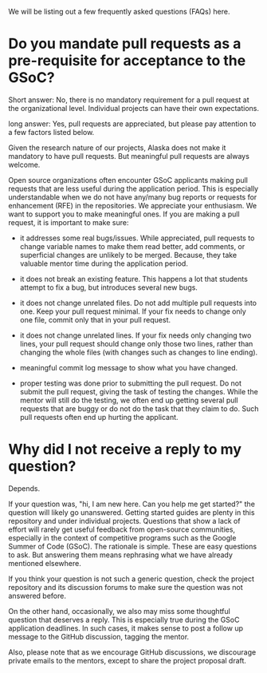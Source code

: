 We will be listing out a few frequently asked questions (FAQs) here.

# Do you mandate pull requests as a pre-requisite for acceptance to the GSoC?

Short answer: No, there is no mandatory requirement for a pull request at the organizational level. Individual projects can have their own expectations.

long answer: Yes, pull requests are appreciated, but please pay attention to a few factors listed below.

Given the research nature of our projects, Alaska does not make it mandatory to have pull requests. But meaningful pull requests are always welcome.

Open source organizations often encounter GSoC applicants making pull requests that are less useful during the application period. This is especially understandable when we do not have any/many bug reports or requests for enhancement (RFE) in the repositories.
We appreciate your enthusiasm. We want to support you to make meaningful ones. If you are making a pull request, it is important to make sure:

* it addresses some real bugs/issues. While appreciated, pull requests to change variable names to make them read better, add comments, or superficial changes are unlikely to be merged. Because, they take valuable mentor time during the application period.

* it does not break an existing feature. This happens a lot that students attempt to fix a bug, but introduces several new bugs.

* it does not change unrelated files. Do not add multiple pull requests into one. Keep your pull request minimal. If your fix needs to change only one file, commit only that in your pull request.

* it does not change unrelated lines. If your fix needs only changing two lines, your pull request should change only those two lines, rather than changing the whole files (with changes such as changes to line ending).

* meaningful commit log message to show what you have changed.

* proper testing was done prior to submitting the pull request. Do not submit the pull request, giving the task of testing the changes. While the mentor will still do the testing, we often end up getting several pull requests that are buggy or do not do the task that they claim to do. Such pull requests often end up hurting the applicant.
 

# Why did I not receive a reply to my question?

Depends.

If your question was, "hi, I am new here. Can you help me get started?" the question will likely go unanswered. Getting started guides are plenty in this repository and under individual projects. Questions that show a lack of effort will rarely get useful feedback from open-source communities, especially in the context of competitive programs such as the Google Summer of Code (GSoC). The rationale is simple. These are easy questions to ask. But answering them means rephrasing what we have already mentioned elsewhere.

If you think your question is not such a generic question, check the project repository and its discussion forums to make sure the question was not answered before.

On the other hand, occasionally, we also may miss some thoughtful question that deserves a reply. This is especially true during the GSoC application deadlines. In such cases, it makes sense to post a follow up message to the GitHub discussion, tagging the mentor.

Also, please note that as we encourage GitHub discussions, we discourage private emails to the mentors, except to share the project proposal draft.
